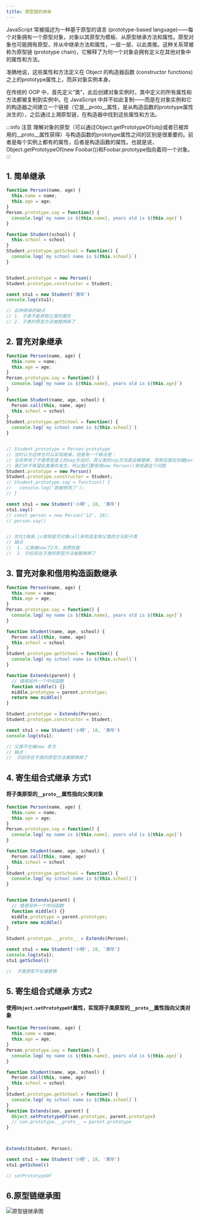 ```yaml
---
title: 原型链的继承
---
```

JavaScript 常被描述为一种基于原型的语言 (prototype-based language)——每个对象拥有一个原型对象，对象以其原型为模板、从原型继承方法和属性。原型对象也可能拥有原型，并从中继承方法和属性，一层一层、以此类推。这种关系常被称为原型链 (prototype chain)，它解释了为何一个对象会拥有定义在其他对象中的属性和方法。

准确地说，这些属性和方法定义在 Object 的构造器函数 (constructor functions) 之上的prototype属性上，而非对象实例本身。

在传统的 OOP 中，首先定义“类”，此后创建对象实例时，类中定义的所有属性和方法都被复制到实例中。在 JavaScript 中并不如此复制——而是在对象实例和它的构造器之间建立一个链接（它是__proto__属性，是从构造函数的prototype属性派生的），之后通过上溯原型链，在构造器中找到这些属性和方法。

:::info 注意
理解对象的原型（可以通过Object.getPrototypeOf(obj)或者已被弃用的__proto__属性获得）与构造函数的prototype属性之间的区别是很重要的。前者是每个实例上都有的属性，后者是构造函数的属性。也就是说，Object.getPrototypeOf(new Foobar())和Foobar.prototype指向着同一个对象。
:::
## 1. 简单继承
```js
function Person(name, age) {
  this.name = name;
  this.age = age;
}
Person.prototype.say = function() {
  console.log(`my name is ${this.name}, years old is ${this.age}`)
}

function Student(school) {
  this.school = school
}
Student.prototype.getSchool = function() {
  console.log(`my school name is ${this.school}`)
}


Student.prototype = new Person()
Student.prototype.constructor = Student;

const stu1 = new Student('清华')
console.log(stu1);

// 此种继承的缺点
// 1. 子类不能获取父类的属性
// 2. 子类的原型方法被替换掉了
```
## 2. 冒充对象继承
```js
function Person(name, age) {
  this.name = name;
  this.age = age;
}
Person.prototype.say = function() {
  console.log(`my name is ${this.name}, years old is ${this.age}`)
}

function Student(name, age, school) {
  Person.call(this, name, age)
  this.school = school
}
Student.prototype.getSchool = function() {
  console.log(`my school name is ${this.school}`)
}


// Student.prototype = Person.prototype
// 当时认为这样也可以实现继承，但是有一个缺点是：
// 当去修改了子类原型身上的say方法时，其父类的say方法就会被替换，导致后面在创建person对象时say方法就被替换掉了
// 我们并不希望此类事件发生，所以我们要使用new Person()来规避这个问题
Student.prototype = new Person()
Student.prototype.constructor = Student;
// Student.prototype.say = function() {
//   console.log('我被修改了');
// }

const stu1 = new Student('小明', 18, '清华')
stu1.say()
// const person = new Person('12', 18);
// person.say()


// 优化1继承.js使用冒充对象call来构造复制父类的方法到子类
// 缺点
//  1. 父类被new了2次，浪费性能
//  2. 仍旧存在子类的原型方法被替换掉了

```

## 3. 冒充对象和借用构造函数继承
```js
function Person(name, age) {
  this.name = name;
  this.age = age;
}
Person.prototype.say = function() {
  console.log(`my name is ${this.name}, years old is ${this.age}`)
}

function Student(name, age, school) {
  Person.call(this, name, age)
  this.school = school
}
Student.prototype.getSchool = function() {
  console.log(`my school name is ${this.school}`)
}

function Extends(parent) {
  // 借用另外一个中间函数
  function middle() {}
  middle.prototype = parent.prototype;
  return new middle()
}

Student.prototype = Extends(Person);
Student.prototype.constructor = Student;

const stu1 = new Student('小明', 18, '清华')
console.log(stu1);

// 父类不在被new 多次
// 缺点：
//  仍旧存在子类的原型方法被替换掉了

```

## 4. 寄生组合式继承 方式1
#### 将子类原型的`__proto__`属性指向父类对象
```js
function Person(name, age) {
  this.name = name;
  this.age = age;
}
Person.prototype.say = function() {
  console.log(`my name is ${this.name}, years old is ${this.age}`)
}

function Student(name, age, school) {
  Person.call(this, name, age)
  this.school = school
}
Student.prototype.getSchool = function() {
  console.log(`my school name is ${this.school}`)
}


function Extends(parent) {
  // 借用另外一个中间函数
  function middle() {}
  middle.prototype = parent.prototype;
  return new middle()
}

Student.prototype.__proto__ = Extends(Person);

const stu1 = new Student('小明', 18, '清华')
console.log(stu1);
stu1.getSchool()

//  子类原型不在被替换

```

## 5. 寄生组合式继承 方式2
#### 使用`Object.setPrototypeOf`属性，实现将子类原型的`__proto__`属性指向父类对象
```js
function Person(name, age) {
  this.name = name;
  this.age = age;
}
Person.prototype.say = function() {
  console.log(`my name is ${this.name}, years old is ${this.age}`)
}

function Student(name, age, school) {
  Person.call(this, name, age)
  this.school = school
}
Student.prototype.getSchool = function() {
  console.log(`my school name is ${this.school}`)
}
function Extends(son, parent) {
  Object.setPrototypeOf(son.prototype, parent.prototype)
  // son.prototype.__proto__ = parent.prototype
}



Extends(Student, Person);

const stu1 = new Student('小明', 18, '清华')
stu1.getSchool()

// setPrototypeOf
```
## 6.原型链继承图
![原型链继承图](../../static/img/javascript/prototype.jpeg)